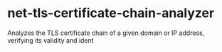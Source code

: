 # net-tls-certificate-chain-analyzer
Analyzes the TLS certificate chain of a given domain or IP address, verifying its validity and ident
